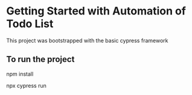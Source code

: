 # Getting Started with Automation of Todo List

This project was bootstrapped with the basic cypress framework

## To run the project

  npm install

  npx cypress run
